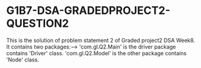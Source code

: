 # G1B7-DSA-GRADEDPROJECT2-QUESTION2
This is the solution of problem statement 2 of Graded project2 DSA Week8.
It contains two packages:-->
'com.gl.Q2.Main' is the driver package contains 'Driver' class.
'com.gl.Q2.Model' is the other package contains 'Node' class.
